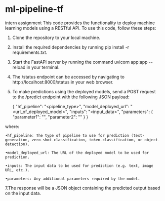 # ml-pipeline-tf
intern assignment
This code provides the functionality to deploy machine learning models using a RESTful API. To use this code, follow these steps:

1. Clone the repository to your local machine.
2. Install the required dependencies by running pip install -r requirements.txt.
3. Start the FastAPI server by running the command uvicorn app:app --reload in your terminal.
4. The /status endpoint can be accessed by navigating to http://localhost:8000/status in your web browser.
5. To make predictions using the deployed models, send a POST request to the /predict endpoint with the following JSON payload:


   {
       "hf_pipeline": "<pipeline_type>",
       "model_deployed_url": "<url_of_deployed_model>",
       "inputs": "<input_data>",
       "parameters": {
           "parameter1": "<value1>",
           "parameter2": "<value2>"
       }
    }

  where:

    •hf_pipeline: The type of pipeline to use for prediction (text-generation, zero-shot-classification, token-classification, or object-detection).

    •model_deployed_url: The URL of the deployed model to be used for prediction.

    •inputs: The input data to be used for prediction (e.g. text, image URL, etc.).

    •parameters: Any additional parameters required by the model.

  7.The response will be a JSON object containing the predicted output based on the input data.
